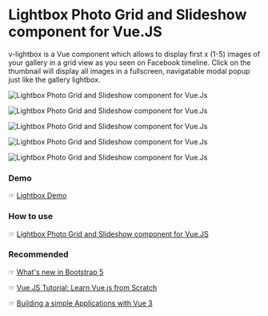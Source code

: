 # Lightbox Photo Grid and Slideshow component for Vue.JS

v-lightbox is a Vue component which allows to display first x (1-5) images of your gallery in a grid view as you seen on Facebook timeline. Click on the thumbnail will display all images in a fullscreen, navigatable modal popup just like the gallery lightbox.

![Lightbox Photo Grid and Slideshow component for Vue.Js](https://i.imgur.com/HdsKXTr.png)

![Lightbox Photo Grid and Slideshow component for Vue.Js](https://i.imgur.com/OPE3Ndr.png)

![Lightbox Photo Grid and Slideshow component for Vue.Js](https://i.imgur.com/v9VDfu9.png)

![Lightbox Photo Grid and Slideshow component for Vue.Js](https://i.imgur.com/lHe0oEK.png)

![Lightbox Photo Grid and Slideshow component for Vue.Js](https://i.imgur.com/yRftjuT.png)


### Demo

☞ [Lightbox Demo](https://lab.morioh.com/v-lightbox)

### How to use

☞ [Lightbox Photo Grid and Slideshow component for Vue.JS](https://morioh.com/p/da2adf3f7eac)

### Recommended

☞ [What's new in Bootstrap 5](https://morioh.com/p/46e9af3b9b04)

☞ [Vue.JS Tutorial: Learn Vue.js from Scratch](https://morioh.com/list/5dd27fc107964607af718993)

☞ [Building a simple Applications with Vue 3](https://morioh.com/p/d5f7657ee12d)